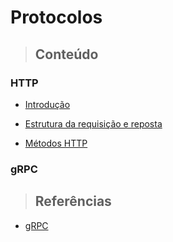 # Protocolos

> ## **Conteúdo**

### HTTP

* [Introdução](./http/introducao.md)

* [Estrutura da requisição e reposta](./http/estrutura-requisicao-resposta.md)

* [Métodos HTTP](./http/metodos-http.md)

### gRPC

> ## **Referências**

* [gRPC](./grpc/references.md)